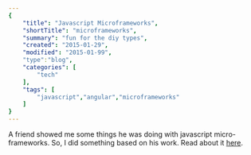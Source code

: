 ```yaml
---
{
    "title": "Javascript Microframeworks",
    "shortTitle": "microframeworks",
    "summary": "fun for the diy types",
    "created": "2015-01-29",
    "modified": "2015-01-99",
    "type":"blog",
    "categories": [
        "tech"
    ],
    "tags": [
        "javascript","angular","microframeworks"
    ]
}
---
```

A friend showed me some things he was doing with javascript micro-frameworks. So, I did something based on his work. 
Read about it [here](/javascript-micro-frameworks.html).



